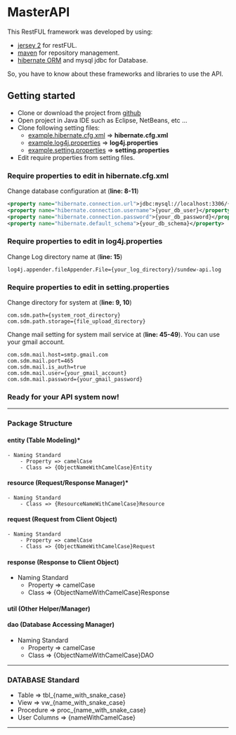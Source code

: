 # MasterAPI
This RestFUL framework was developed by using:
- [jersey 2](https://jersey.github.io/) for restFUL.
- [maven](https://maven.apache.org/) for repository management.
- [hibernate ORM](http://hibernate.org/) and mysql jdbc for Database.

So, you have to know about these frameworks and libraries to use the API.

## Getting started
- Clone or download the project from [github](https://github.com/Htoonlin/MasterAPI)
- Open project in Java IDE such as Eclipse, NetBeans, etc ...
- Clone following setting files:
	- [example.hibernate.cfg.xml](./src/main/resources/example.hibernate.cfg.xml) => __hibernate.cfg.xml__ 
	- [example.log4j.properties](./src/main/resources/example.log4j.properties) => __log4j.properties__
	- [example.setting.properties](./src/main/resources/example.setting.properties) => __setting.properties__
- Edit require properties from setting files.

### Require properties to edit in hibernate.cfg.xml
Change database configuration at  (__line: 8-11__)
```xml
<property name="hibernate.connection.url">jdbc:mysql://localhost:3306/{your_db_schema}?zeroDateTimeBehavior=convertToNull&amp;useUnicode=true&amp;characterEncoding=UTF-8</property>
<property name="hibernate.connection.username">{your_db_user}</property>
<property name="hibernate.connection.password">{your_db_password}</property>
<property name="hibernate.default_schema">{your_db_schema}</property>
```

### Require properties to edit in log4j.properties
Change Log directory name at (__line: 15__)
```properties
log4j.appender.fileAppender.File={your_log_directory}/sundew-api.log
```

### Require properties to edit in setting.properties
Change directory for system at (__line: 9, 10__)
```properties
com.sdm.path={system_root_directory}
com.sdm.path.storage={file_upload_directory}
```

Change mail setting for system mail service at (__line: 45-49__). You can use your gmail account.
```properties
com.sdm.mail.host=smtp.gmail.com
com.sdm.mail.port=465
com.sdm.mail.is_auth=true
com.sdm.mail.user={your_gmail_account}
com.sdm.mail.password={your_gmail_password}
```
### Ready for your API system now!
___

### Package Structure
#### entity (Table Modeling)*
	- Naming Standard
		- Property => camelCase
		- Class => {ObjectNameWithCamelCase}Entity
#### resource (Request/Response Manager)*
	- Naming Standard
		- Class => {ResourceNameWithCamelCase}Resource
#### request  (Request from Client Object)
	- Naming Standard
		- Property => camelCase
		- Class => {ObjectNameWithCamelCase}Request
#### response (Response to Client Object)
- Naming Standard
	- Property => camelCase
	- Class => {ObjectNameWithCamelCase}Response
#### util	(Other Helper/Manager)
#### dao	(Database Accessing Manager)
- Naming Standard
	- Property => camelCase
	- Class => {ObjectNameWithCamelCase}DAO
___
	
### DATABASE Standard
- Table => tbl_{name_with_snake_case}
- View => vw_{name_with_snake_case}
- Procedure => proc_{name_with_snake_case}
- User Columns => {nameWithCamelCase}	
___

